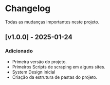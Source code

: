 # Changelog
Todas as mudanças importantes neste projeto.

## [v1.0.0] - 2025-01-24
### Adicionado
- Primeira versão do projeto.
- Primeiros Scripts de scraping em alguns sites.
- System Design inicial
- Criação da estrutura de pastas do projeto.
